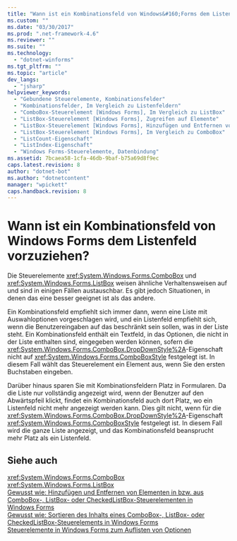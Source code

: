 ```yaml
---
title: "Wann ist ein Kombinationsfeld von Windows&#160;Forms dem Listenfeld vorzuziehen? | Microsoft Docs"
ms.custom: ""
ms.date: "03/30/2017"
ms.prod: ".net-framework-4.6"
ms.reviewer: ""
ms.suite: ""
ms.technology: 
  - "dotnet-winforms"
ms.tgt_pltfrm: ""
ms.topic: "article"
dev_langs: 
  - "jsharp"
helpviewer_keywords: 
  - "Gebundene Steuerelemente, Kombinationsfelder"
  - "Kombinationsfelder, Im Vergleich zu Listenfeldern"
  - "ComboBox-Steuerelement [Windows Forms], Im Vergleich zu ListBox"
  - "ListBox-Steuerelement [Windows Forms], Zugreifen auf Elemente"
  - "ListBox-Steuerelement [Windows Forms], Hinzufügen und Entfernen von Elementen"
  - "ListBox-Steuerelement [Windows Forms], Im Vergleich zu ComboBox"
  - "ListCount-Eigenschaft"
  - "ListIndex-Eigenschaft"
  - "Windows Forms-Steuerelemente, Datenbindung"
ms.assetid: 7bcaea58-1cfa-46db-9baf-b75a69d8f9ec
caps.latest.revision: 8
author: "dotnet-bot"
ms.author: "dotnetcontent"
manager: "wpickett"
caps.handback.revision: 8
---
```

# Wann ist ein Kombinationsfeld von Windows&#160;Forms dem Listenfeld vorzuziehen?
Die Steuerelemente <xref:System.Windows.Forms.ComboBox> und <xref:System.Windows.Forms.ListBox> weisen ähnliche Verhaltensweisen auf und sind in einigen Fällen austauschbar.  Es gibt jedoch Situationen, in denen das eine besser geeignet ist als das andere.  
  
 Ein Kombinationsfeld empfiehlt sich immer dann, wenn eine Liste mit Auswahloptionen vorgeschlagen wird, und ein Listenfeld empfiehlt sich, wenn die Benutzereingaben auf das beschränkt sein sollen, was in der Liste steht.  Ein Kombinationsfeld enthält ein Textfeld, in das Optionen, die nicht in der Liste enthalten sind, eingegeben werden können,  sofern die <xref:System.Windows.Forms.ComboBox.DropDownStyle%2A>\-Eigenschaft nicht auf <xref:System.Windows.Forms.ComboBoxStyle> festgelegt ist.  In diesem Fall wählt das Steuerelement ein Element aus, wenn Sie den ersten Buchstaben eingeben.  
  
 Darüber hinaus sparen Sie mit Kombinationsfeldern Platz in Formularen.  Da die Liste nur vollständig angezeigt wird, wenn der Benutzer auf den Abwärtspfeil klickt, findet ein Kombinationsfeld auch dort Platz, wo ein Listenfeld nicht mehr angezeigt werden kann.  Dies gilt nicht, wenn für die <xref:System.Windows.Forms.ComboBox.DropDownStyle%2A>\-Eigenschaft <xref:System.Windows.Forms.ComboBoxStyle> festgelegt ist. In diesem Fall wird die ganze Liste angezeigt, und das Kombinationsfeld beansprucht mehr Platz als ein Listenfeld.  
  
## Siehe auch  
 <xref:System.Windows.Forms.ComboBox>   
 <xref:System.Windows.Forms.ListBox>   
 [Gewusst wie: Hinzufügen und Entfernen von Elementen in bzw. aus ComboBox\-, ListBox\- oder CheckedListBox\-Steuerelementen in Windows Forms](../../../../docs/framework/winforms/controls/add-and-remove-items-from-a-wf-combobox.md)   
 [Gewusst wie: Sortieren des Inhalts eines ComboBox\-, ListBox\- oder CheckedListBox\-Steuerelements in Windows Forms](../../../../docs/framework/winforms/controls/sort-the-contents-of-a-wf-combobox-listbox-or-checkedlistbox-control.md)   
 [Steuerelemente in Windows Forms zum Auflisten von Optionen](../../../../docs/framework/winforms/controls/windows-forms-controls-used-to-list-options.md)